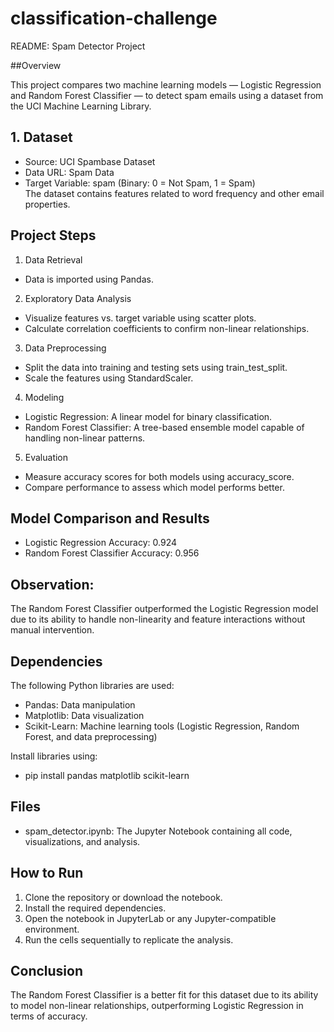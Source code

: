 # classification-challenge  
README: Spam Detector Project  

##Overview  

This project compares two machine learning models — Logistic Regression and Random Forest Classifier — to detect spam emails using a dataset from the UCI Machine Learning Library.  

## 1. Dataset  
  - Source: UCI Spambase Dataset  
  - Data URL: Spam Data  
  - Target Variable: spam (Binary: 0 = Not Spam, 1 = Spam)  
The dataset contains features related to word frequency and other email properties.     

## Project Steps    

1. Data Retrieval  
  - Data is imported using Pandas.  
2. Exploratory Data Analysis   
  - Visualize features vs. target variable using scatter plots.  
  - Calculate correlation coefficients to confirm non-linear relationships.  
3. Data Preprocessing  
  - Split the data into training and testing sets using train_test_split.  
  - Scale the features using StandardScaler.    
4. Modeling     
  - Logistic Regression: A linear model for binary classification.  
  - Random Forest Classifier: A tree-based ensemble model capable of handling non-linear patterns.  
5. Evaluation  
  - Measure accuracy scores for both models using accuracy_score.  
  - Compare performance to assess which model performs better.  


## Model Comparison and Results  

  - Logistic Regression Accuracy: 0.924  
  - Random Forest Classifier Accuracy: 0.956  


## Observation:  

The Random Forest Classifier outperformed the Logistic Regression model due to its ability to handle non-linearity and feature interactions without manual intervention.  

## Dependencies  

The following Python libraries are used:  
  - Pandas: Data manipulation  
  - Matplotlib: Data visualization  
  - Scikit-Learn: Machine learning tools (Logistic Regression, Random Forest, and data preprocessing)  

Install libraries using:
  - pip install pandas matplotlib scikit-learn  

## Files
  - spam_detector.ipynb: The Jupyter Notebook containing all code, visualizations, and analysis.  


## How to Run  
1. Clone the repository or download the notebook.  
2. Install the required dependencies.  
3. Open the notebook in JupyterLab or any Jupyter-compatible environment.  
4. Run the cells sequentially to replicate the analysis.  


## Conclusion  

The Random Forest Classifier is a better fit for this dataset due to its ability to model non-linear relationships, outperforming Logistic Regression in terms of accuracy.
